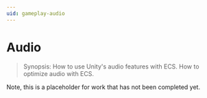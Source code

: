 ```yaml
---
uid: gameplay-audio
---
```

# Audio

> Synopsis: How to use Unity's audio features with ECS. How to optimize audio with ECS.


Note, this is a placeholder for work that has not been completed yet.
